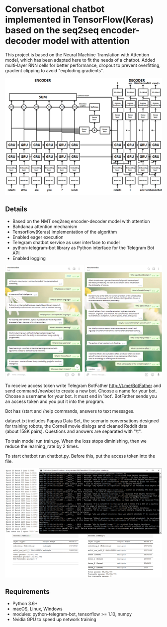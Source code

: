 # Сonversational chatbot implemented in TensorFlow(Keras) based on the seq2seq encoder-decoder model with attention

This project is based on the Neural Machine Translation with Attention model, which has been adapted here to fit the needs of a chatbot. Added multi-layer RNN cells for better performance, dropout to prevent overfitting, gradient clipping to avoid "exploding gradients".

![](images/1.png)

## Details

  * Based on the NMT seq2seq encoder-decoder model with attention
  * Bahdanau attention mechanism
  * Tensorflow(Keras) implementation of the algorithm
  * Enabled eager execution
  * Telegram chatbot service as user interface to model
  * python-telegram-bot library as Python interface for the Telegram Bot API
  * Enabled logging

![](images/2.png)

To receive access token write Telegram BotFather http://t.me/BotFather and send command /newbot to create a new bot. Choose a name for your bot. Choose a username for your bot. It must end in 'bot'. BotFather sends you an access token and you put it into the program.

Bot has /start and /help commands, answers to text messages.

dataset.txt includes Papaya Data Set, the scenario conversations designed for training robots, the Cornell movie dialogs and cleaned Reddit data (about 158K pairs). Questions and answers are separated with "\t".

To train model run train.py. When the loss stops diminishing, then we reduce the learning_rate by 2 times.

To start chatbot run chatbot.py. Before this, put the access token into the file.

![](images/3.png)

## Requirements

  * Python 3.6+
  * macOS, Linux, Windows
  * modules:  python-telegram-bot, tensorflow >= 1.10, numpy
  * Nvidia GPU to speed up network training

